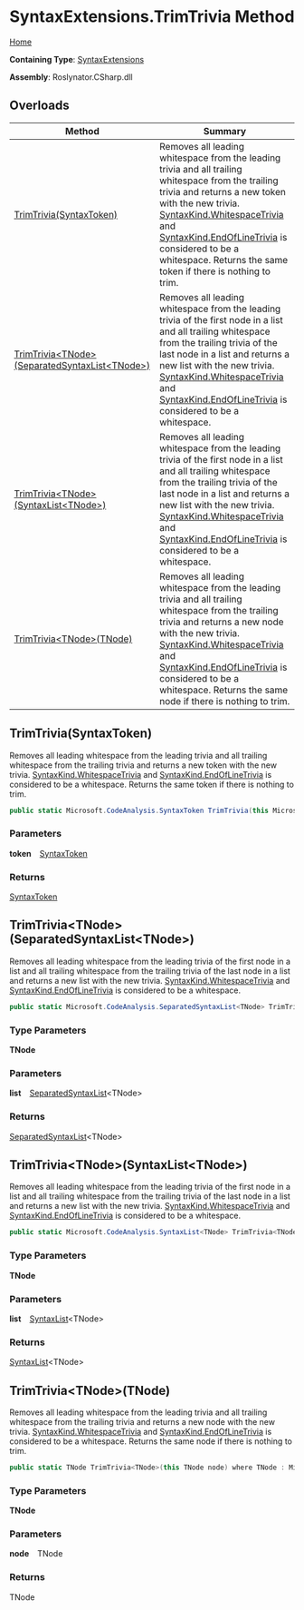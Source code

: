 # SyntaxExtensions\.TrimTrivia Method

[Home](../../../../README.md)

**Containing Type**: [SyntaxExtensions](../README.md)

**Assembly**: Roslynator\.CSharp\.dll

## Overloads

| Method | Summary |
| ------ | ------- |
| [TrimTrivia(SyntaxToken)](#3557770056) | Removes all leading whitespace from the leading trivia and all trailing whitespace from the trailing trivia and returns a new token with the new trivia\. [SyntaxKind.WhitespaceTrivia](https://docs.microsoft.com/en-us/dotnet/api/microsoft.codeanalysis.csharp.syntaxkind.whitespacetrivia) and [SyntaxKind.EndOfLineTrivia](https://docs.microsoft.com/en-us/dotnet/api/microsoft.codeanalysis.csharp.syntaxkind.endoflinetrivia) is considered to be a whitespace\. Returns the same token if there is nothing to trim\. |
| [TrimTrivia\<TNode\>(SeparatedSyntaxList\<TNode\>)](#1776013108) | Removes all leading whitespace from the leading trivia of the first node in a list and all trailing whitespace from the trailing trivia of the last node in a list and returns a new list with the new trivia\. [SyntaxKind.WhitespaceTrivia](https://docs.microsoft.com/en-us/dotnet/api/microsoft.codeanalysis.csharp.syntaxkind.whitespacetrivia) and [SyntaxKind.EndOfLineTrivia](https://docs.microsoft.com/en-us/dotnet/api/microsoft.codeanalysis.csharp.syntaxkind.endoflinetrivia) is considered to be a whitespace\. |
| [TrimTrivia\<TNode\>(SyntaxList\<TNode\>)](#92538413) | Removes all leading whitespace from the leading trivia of the first node in a list and all trailing whitespace from the trailing trivia of the last node in a list and returns a new list with the new trivia\. [SyntaxKind.WhitespaceTrivia](https://docs.microsoft.com/en-us/dotnet/api/microsoft.codeanalysis.csharp.syntaxkind.whitespacetrivia) and [SyntaxKind.EndOfLineTrivia](https://docs.microsoft.com/en-us/dotnet/api/microsoft.codeanalysis.csharp.syntaxkind.endoflinetrivia) is considered to be a whitespace\. |
| [TrimTrivia\<TNode\>(TNode)](#3568210656) | Removes all leading whitespace from the leading trivia and all trailing whitespace from the trailing trivia and returns a new node with the new trivia\. [SyntaxKind.WhitespaceTrivia](https://docs.microsoft.com/en-us/dotnet/api/microsoft.codeanalysis.csharp.syntaxkind.whitespacetrivia) and [SyntaxKind.EndOfLineTrivia](https://docs.microsoft.com/en-us/dotnet/api/microsoft.codeanalysis.csharp.syntaxkind.endoflinetrivia) is considered to be a whitespace\. Returns the same node if there is nothing to trim\. |

<a id="3557770056"></a>

## TrimTrivia\(SyntaxToken\) 

  
Removes all leading whitespace from the leading trivia and all trailing whitespace from the trailing trivia and returns a new token with the new trivia\.
[SyntaxKind.WhitespaceTrivia](https://docs.microsoft.com/en-us/dotnet/api/microsoft.codeanalysis.csharp.syntaxkind.whitespacetrivia) and [SyntaxKind.EndOfLineTrivia](https://docs.microsoft.com/en-us/dotnet/api/microsoft.codeanalysis.csharp.syntaxkind.endoflinetrivia) is considered to be a whitespace\.
Returns the same token if there is nothing to trim\.

```csharp
public static Microsoft.CodeAnalysis.SyntaxToken TrimTrivia(this Microsoft.CodeAnalysis.SyntaxToken token)
```

### Parameters

**token** &ensp; [SyntaxToken](https://docs.microsoft.com/en-us/dotnet/api/microsoft.codeanalysis.syntaxtoken)

### Returns

[SyntaxToken](https://docs.microsoft.com/en-us/dotnet/api/microsoft.codeanalysis.syntaxtoken)

<a id="1776013108"></a>

## TrimTrivia\<TNode\>\(SeparatedSyntaxList\<TNode\>\) 

  
Removes all leading whitespace from the leading trivia of the first node in a list
and all trailing whitespace from the trailing trivia of the last node in a list and returns a new list with the new trivia\.
[SyntaxKind.WhitespaceTrivia](https://docs.microsoft.com/en-us/dotnet/api/microsoft.codeanalysis.csharp.syntaxkind.whitespacetrivia) and [SyntaxKind.EndOfLineTrivia](https://docs.microsoft.com/en-us/dotnet/api/microsoft.codeanalysis.csharp.syntaxkind.endoflinetrivia) is considered to be a whitespace\.

```csharp
public static Microsoft.CodeAnalysis.SeparatedSyntaxList<TNode> TrimTrivia<TNode>(this Microsoft.CodeAnalysis.SeparatedSyntaxList<TNode> list) where TNode : Microsoft.CodeAnalysis.SyntaxNode
```

### Type Parameters

**TNode**

### Parameters

**list** &ensp; [SeparatedSyntaxList](https://docs.microsoft.com/en-us/dotnet/api/microsoft.codeanalysis.separatedsyntaxlist-1)\<TNode\>

### Returns

[SeparatedSyntaxList](https://docs.microsoft.com/en-us/dotnet/api/microsoft.codeanalysis.separatedsyntaxlist-1)\<TNode\>

<a id="92538413"></a>

## TrimTrivia\<TNode\>\(SyntaxList\<TNode\>\) 

  
Removes all leading whitespace from the leading trivia of the first node in a list
and all trailing whitespace from the trailing trivia of the last node in a list and returns a new list with the new trivia\.
[SyntaxKind.WhitespaceTrivia](https://docs.microsoft.com/en-us/dotnet/api/microsoft.codeanalysis.csharp.syntaxkind.whitespacetrivia) and [SyntaxKind.EndOfLineTrivia](https://docs.microsoft.com/en-us/dotnet/api/microsoft.codeanalysis.csharp.syntaxkind.endoflinetrivia) is considered to be a whitespace\.

```csharp
public static Microsoft.CodeAnalysis.SyntaxList<TNode> TrimTrivia<TNode>(this Microsoft.CodeAnalysis.SyntaxList<TNode> list) where TNode : Microsoft.CodeAnalysis.SyntaxNode
```

### Type Parameters

**TNode**

### Parameters

**list** &ensp; [SyntaxList](https://docs.microsoft.com/en-us/dotnet/api/microsoft.codeanalysis.syntaxlist-1)\<TNode\>

### Returns

[SyntaxList](https://docs.microsoft.com/en-us/dotnet/api/microsoft.codeanalysis.syntaxlist-1)\<TNode\>

<a id="3568210656"></a>

## TrimTrivia\<TNode\>\(TNode\) 

  
Removes all leading whitespace from the leading trivia and all trailing whitespace from the trailing trivia and returns a new node with the new trivia\.
[SyntaxKind.WhitespaceTrivia](https://docs.microsoft.com/en-us/dotnet/api/microsoft.codeanalysis.csharp.syntaxkind.whitespacetrivia) and [SyntaxKind.EndOfLineTrivia](https://docs.microsoft.com/en-us/dotnet/api/microsoft.codeanalysis.csharp.syntaxkind.endoflinetrivia) is considered to be a whitespace\.
Returns the same node if there is nothing to trim\.

```csharp
public static TNode TrimTrivia<TNode>(this TNode node) where TNode : Microsoft.CodeAnalysis.SyntaxNode
```

### Type Parameters

**TNode**

### Parameters

**node** &ensp; TNode

### Returns

TNode


